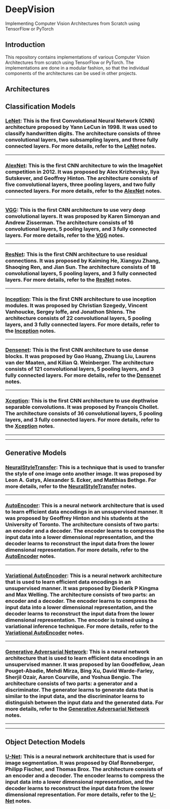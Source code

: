 # DeepVision

Implementing Computer Vision Architectures from Scratch using TensorFlow or PyTorch

## Introduction

This repository contains implementations of various Computer Vision Architectures from scratch using TensorFlow or PyTorch. The implementations are done in a modular fashion, so that the individual components of the architectures can be used in other projects.

## Architectures

## Classification Models

###  [LeNet](http://yann.lecun.com/exdb/publis/pdf/lecun-01a.pdf): This is the first Convolutional Neural Network (CNN) architecture proposed by Yann LeCun in 1998. It was used to classify handwritten digits. The architecture consists of three convolutional layers, two subsampling layers, and three fully connected layers. For more details, refer to the [LeNet](Notes/classification/LeNet.md) notes.

---

###  [AlexNet](https://proceedings.neurips.cc/paper/2012/file/c399862d3b9d6b76c8436e924a68c45b-Paper.pdf): This is the first CNN architecture to win the ImageNet competition in 2012. It was proposed by Alex Krizhevsky, Ilya Sutskever, and Geoffrey Hinton. The architecture consists of five convolutional layers, three pooling layers, and two fully connected layers. For more details, refer to the [AlexNet](Notes/classification/AlexNet.md) notes.

---

### [VGG](https://arxiv.org/pdf/1409.1556v6.pdf): This is the first CNN architecture to use very deep convolutional layers. It was proposed by Karen Simonyan and Andrew Zisserman. The architecture consists of 16 convolutional layers, 5 pooling layers, and 3 fully connected layers. For more details, refer to the [VGG](Notes/classification/VGG.md) notes.

---

### [ResNet](https://arxiv.org/pdf/1512.03385.pdf): This is the first CNN architecture to use residual connections. It was proposed by Kaiming He, Xiangyu Zhang, Shaoqing Ren, and Jian Sun. The architecture consists of 18 convolutional layers, 5 pooling layers, and 3 fully connected layers. For more details, refer to the [ResNet](Notes/classification/ResNet.md) notes.

---

### [Inception](https://arxiv.org/pdf/1409.4842v1.pdf): This is the first CNN architecture to use inception modules. It was proposed by Christian Szegedy, Vincent Vanhoucke, Sergey Ioffe, and Jonathon Shlens. The architecture consists of 22 convolutional layers, 5 pooling layers, and 3 fully connected layers. For more details, refer to the [Inception](Notes/classification/Inception.md) notes.

---

### [Densenet](https://arxiv.org/pdf/1608.06993v5.pdf): This is the first CNN architecture to use dense blocks. It was proposed by Gao Huang, Zhuang Liu, Laurens van der Maaten, and Kilian Q. Weinberger. The architecture consists of 121 convolutional layers, 5 pooling layers, and 3 fully connected layers. For more details, refer to the [Densenet](Notes/classification/DenseNet.md) notes.

---

### [Xception](https://arxiv.org/pdf/1610.02357v3.pdf): This is the first CNN architecture to use depthwise separable convolutions. It was proposed by François Chollet. The architecture consists of 36 convolutional layers, 5 pooling layers, and 3 fully connected layers. For more details, refer to the [Xception](Notes/classification/Xception.md) notes.

---
---

## Generative Models

### [NeuralStyleTransfer](https://arxiv.org/pdf/1508.06576.pdf): This is a technique that is used to transfer the style of one image onto another image. It was proposed by Leon A. Gatys, Alexander S. Ecker, and Matthias Bethge. For more details, refer to the [NeuralStyleTransfer](Notes/generative/NeuralStyleTransfer.md) notes.

---

### [AutoEncoder](https://www.science.org/doi/pdf/10.1126/science.1127647): This is a neural network architecture that is used to learn efficient data encodings in an unsupervised manner. It was proposed by Geoffrey Hinton and his students at the University of Toronto. The architecture consists of two parts: an encoder and a decoder. The encoder learns to compress the input data into a lower dimensional representation, and the decoder learns to reconstruct the input data from the lower dimensional representation. For more details, refer to the [AutoEncoder](Notes/generative/Autoencoder.md) notes.

---

### [Variational AutoEncoder](https://arxiv.org/pdf/1312.6114v10.pdf): This is a neural network architecture that is used to learn efficient data encodings in an unsupervised manner. It was proposed by Diederik P Kingma and Max Welling. The architecture consists of two parts: an encoder and a decoder. The encoder learns to compress the input data into a lower dimensional representation, and the decoder learns to reconstruct the input data from the lower dimensional representation. The encoder is trained using a variational inference technique. For more details, refer to the [Variational AutoEncoder](Notes/generative/VariationalAutoencoder.md) notes.

---

### [Generative Adversarial Network](https://arxiv.org/pdf/1406.2661.pdf): This is a neural network architecture that is used to learn efficient data encodings in an unsupervised manner. It was proposed by Ian Goodfellow, Jean Pouget-Abadie, Mehdi Mirza, Bing Xu, David Warde-Farley, Sherjil Ozair, Aaron Courville, and Yoshua Bengio. The architecture consists of two parts: a generator and a discriminator. The generator learns to generate data that is similar to the input data, and the discriminator learns to distinguish between the input data and the generated data. For more details, refer to the [Generative Adversarial Network](Notes/generative/GANs.md) notes.

---
---

## Object Detection Models

### [U-Net](https://arxiv.org/pdf/1505.04597v1.pdf): This is a neural network architecture that is used for image segmentation. It was proposed by Olaf Ronneberger, Philipp Fischer, and Thomas Brox. The architecture consists of an encoder and a decoder. The encoder learns to compress the input data into a lower dimensional representation, and the decoder learns to reconstruct the input data from the lower dimensional representation. For more details, refer to the [U-Net](Notes/detection/U-Net.md) notes.